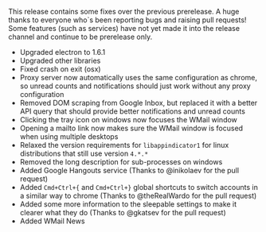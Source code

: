 This release contains some fixes over the previous prerelease. A huge thanks to everyone who`s been reporting bugs and raising pull requests! Some features (such as services) have not yet made it into the release channel and continue to be prerelease only.

- Upgraded electron to 1.6.1
- Upgraded other libraries
- Fixed crash on exit (osx)
- Proxy server now automatically uses the same configuration as chrome, so unread counts and notifications should just work without any proxy configuration
- Removed DOM scraping from Google Inbox, but replaced it with a better API query that should provide better notifications and unread counts
- Clicking the tray icon on windows now focuses the WMail window
- Opening a mailto link now makes sure the WMail window is focused when using multiple desktops
- Relaxed the version requirements for `libappindicator1` for linux distributions that still use version `4.*.*`
- Removed the long description for sub-processes on windows
- Added Google Hangouts service (Thanks to @inikolaev for the pull request)
- Added `Cmd+Ctrl+{` and `Cmd+Ctrl+}` global shortcuts to switch accounts in a similar way to chrome (Thanks to @theRealWardo for the pull request)
- Added some more information to the sleepable settings to make it clearer what they do (Thanks to @gkatsev for the pull request)
- Added WMail News
